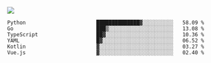 ![](https://github-profile-summary-cards.vercel.app/api/cards/profile-details?username=igtm&theme=dracula)
<!--START_SECTION:waka-->

```text
Python                       ██████████████▓░░░░░░░░░░   58.09 %
Go                           ███▒░░░░░░░░░░░░░░░░░░░░░   13.08 %
TypeScript                   ██▓░░░░░░░░░░░░░░░░░░░░░░   10.36 %
YAML                         █▓░░░░░░░░░░░░░░░░░░░░░░░   06.52 %
Kotlin                       ▓░░░░░░░░░░░░░░░░░░░░░░░░   03.27 %
Vue.js                       ▓░░░░░░░░░░░░░░░░░░░░░░░░   02.40 %
```

<!--END_SECTION:waka-->

